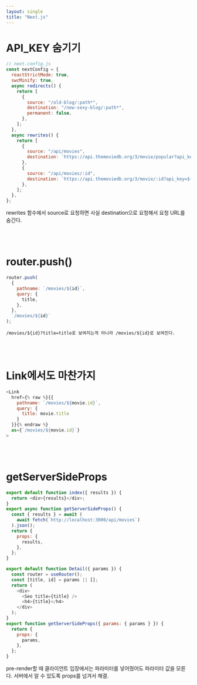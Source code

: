 ```yaml
---
layout: single
title: "Next.js"
---
```


# API_KEY 숨기기

```js
// next.config.js
const nextConfig = {
  reactStrictMode: true,
  swcMinify: true,
  async redirects() {
    return [
      {
        source: "/old-blog/:path*",
        destination: "/new-sexy-blog/:path*",
        permanent: false,
      },
    ];
  },
  async rewrites() {
    return [
      {
        source: "/api/movies",
        destination: `https://api.themoviedb.org/3/movie/popular?api_key=${API_KEY}`,
      },
      {
        source: "/api/movies/:id",
        destination: `https://api.themoviedb.org/3/movie/:id?api_key=${API_KEY}`,
      },
    ];
  },
};
```

rewrites 함수에서 source로 요청하면 사실 destination으로 요청해서 요청 URL를 숨긴다.

<br/><br/>

# router.push()

```js
router.push(
  {
    pathname: `/movies/${id}`,
    query: {
      title,
    },
  },
  `/movies/${id}`
);
```

```
/movies/${id}?title=title로 보여지는게 아니라 /movies/${id}로 보여진다.
```

<br/><br/>

# Link에서도 마찬가지

```js
<Link
  href={% raw %}{{
    pathname: `/movies/${movie.id}`,
    query: {
      title: movie.title
    }
  }}{% endraw %}
  as={`/movies/${movie.id}`}
>
```

<br/><br/>

# getServerSideProps

```js
export default function index({ results }) {
  return <div>{results}</div>;
}
export async function getServerSideProps() {
  const { results } = await (
    await fetch(`http://localhost:3000/api/movies`)
  ).json();
  return {
    props: {
      results,
    },
  };
}
```

```js
export default function Detail({ params }) {
  const router = useRouter();
  const [title, id] = params || [];
  return (
    <div>
      <Seo title={title} />
      <h4>{title}</h4>
    </div>
  );
}
export function getServerSideProps({ params: { params } }) {
  return {
    props: {
      params,
    },
  };
}
```

pre-render할 때 클라이언트 입장에서는 파라미터를 넣어줬어도 파라미터 값을 모른다.
서버에서 알 수 있도록 props를 넘겨서 해결.

